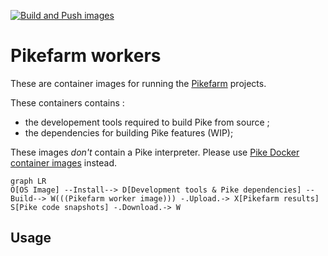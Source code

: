 [![Build and Push images](https://github.com/bertrand-lupart/pikefarm-workers/actions/workflows/build-push.yml/badge.svg)](https://github.com/bertrand-lupart/pikefarm-workers/actions/workflows/build-push.yml)

# Pikefarm workers

These are container images for running the [Pikefarm](http://pike.lysator.liu.se/development/pikefarm/) projects.

These containers contains :

* the developement tools required to build Pike from source ;
* the dependencies for building Pike features (WIP);

These images *don't* contain a Pike interpreter. Please use [Pike Docker container images](https://github.com/bertrand-lupart/docker-pike) instead.

```mermaid
graph LR
O[OS Image] --Install--> D[Development tools & Pike dependencies] --Build--> W(((Pikefarm worker image))) -.Upload.-> X[Pikefarm results]
S[Pike code snapshots] -.Download.-> W
```

## Usage
